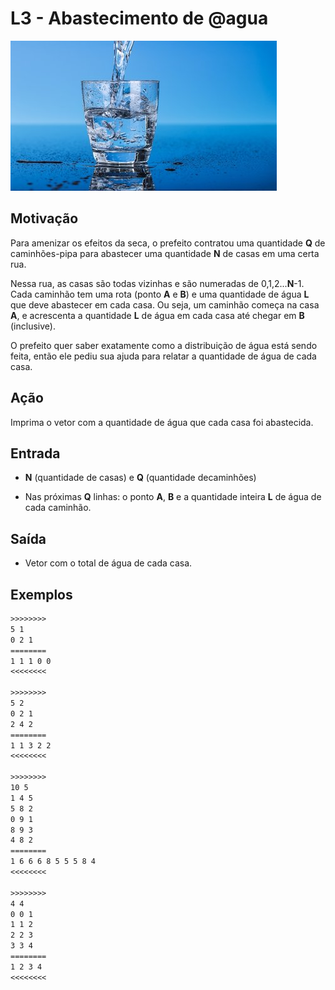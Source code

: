 # L3 - Abastecimento de @agua

![_](cover.jpg)

## Motivação

Para amenizar os efeitos da seca, o prefeito contratou uma quantidade **Q** de caminhões-pipa para abastecer uma quantidade **N** de casas em uma certa rua.

Nessa rua, as casas são todas vizinhas e são numeradas de 0,1,2...**N**\-1.  
Cada caminhão tem uma rota (ponto **A** e **B**) e uma quantidade de água **L** que deve abastecer em cada casa. Ou seja, um caminhão começa na casa **A**, e acrescenta  a quantidade **L** de água em cada casa até chegar em **B** (inclusive).

O prefeito quer saber exatamente como a distribuição de água está sendo feita, então ele pediu sua ajuda para relatar a quantidade de água de cada casa.

## Ação

Imprima o vetor com a quantidade de água que cada casa foi abastecida.

## Entrada

* **N** (quantidade de casas) e **Q** (quantidade decaminhões)
    
* Nas próximas **Q** linhas: o ponto **A**, **B** e a quantidade inteira **L** de água de cada caminhão.

## Saída

* Vetor com o total de água de cada casa.

## Exemplos

``` txt
>>>>>>>>
5 1
0 2 1  
========
1 1 1 0 0
<<<<<<<<
  
>>>>>>>>
5 2
0 2 1
2 4 2
========
1 1 3 2 2
<<<<<<<<

>>>>>>>>
10 5
1 4 5
5 8 2
0 9 1
8 9 3
4 8 2
========
1 6 6 6 8 5 5 5 8 4
<<<<<<<<

>>>>>>>>
4 4
0 0 1
1 1 2
2 2 3
3 3 4  
========
1 2 3 4
<<<<<<<<
```


